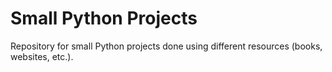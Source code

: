 # Small Python Projects
Repository for small Python projects done using different resources (books, websites, etc.).
